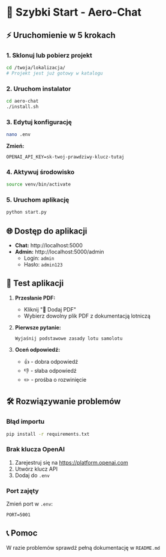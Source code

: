 # 🚀 Szybki Start - Aero-Chat

## ⚡ Uruchomienie w 5 krokach

### 1. Sklonuj lub pobierz projekt
```bash
cd /twoja/lokalizacja/
# Projekt jest już gotowy w katalogu
```

### 2. Uruchom instalator
```bash
cd aero-chat
./install.sh
```

### 3. Edytuj konfigurację
```bash
nano .env
```
**Zmień:**
```env
OPENAI_API_KEY=sk-twoj-prawdziwy-klucz-tutaj
```

### 4. Aktywuj środowisko
```bash
source venv/bin/activate
```

### 5. Uruchom aplikację
```bash
python start.py
```

## 🌐 Dostęp do aplikacji
- **Chat:** http://localhost:5000
- **Admin:** http://localhost:5000/admin
  - Login: `admin`
  - Hasło: `admin123`

## 📱 Test aplikacji

1. **Przesłanie PDF:**
   - Kliknij "📁 Dodaj PDF"
   - Wybierz dowolny plik PDF z dokumentacją lotniczą

2. **Pierwsze pytanie:**
   ```
   Wyjaśnij podstawowe zasady lotu samolotu
   ```

3. **Oceń odpowiedź:**
   - 👍 - dobra odpowiedź
   - 👎 - słaba odpowiedź  
   - ✏️ - prośba o rozwinięcie

## 🛠️ Rozwiązywanie problemów

### Błąd importu
```bash
pip install -r requirements.txt
```

### Brak klucza OpenAI
1. Zarejestruj się na https://platform.openai.com
2. Utwórz klucz API
3. Dodaj do `.env`

### Port zajęty
Zmień port w `.env`:
```env
PORT=5001
```

## 📞 Pomoc
W razie problemów sprawdź pełną dokumentację w `README.md`
